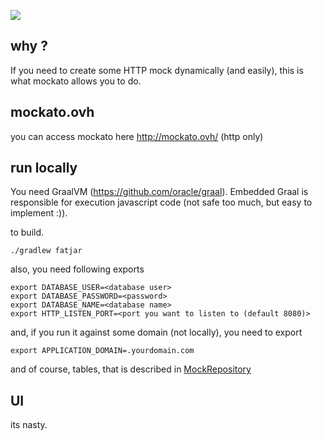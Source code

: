 [![](https://img.shields.io/badge/unicorn-approved-ff69b4.svg)](https://www.youtube.com/watch?v=9auOCbH5Ns4)

## why ?
If you need to create some HTTP mock dynamically (and easily), this is what mockato allows you to do.

## mockato.ovh
you can access mockato here http://mockato.ovh/ (http only)

## run locally
You need GraalVM (https://github.com/oracle/graal).
Embedded Graal is responsible for execution javascript code (not safe too much, but easy to implement :)).

to build.
```
./gradlew fatjar
```

also, you need following exports

```
export DATABASE_USER=<database user>
export DATABASE_PASSWORD=<password>
export DATABASE_NAME=<database name>
export HTTP_LISTEN_PORT=<port you want to listen to (default 8080)>
```

and, if you run it against some domain (not locally), you need to export
```
export APPLICATION_DOMAIN=.yourdomain.com
```

and of course, tables, that is described in [MockRepository](src/main/java/com.mockato.repo/MockRepository)

## UI
its nasty.